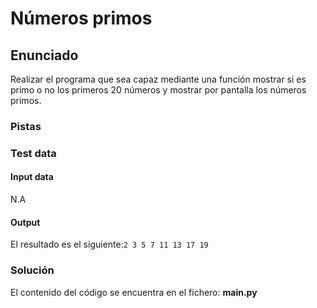# Números primos
## Enunciado
Realizar el programa que sea capaz mediante una función mostrar si es primo o no los primeros 20 números y mostrar
por pantalla los números primos.

### Pistas


### Test data
#### Input data
N.A

#### Output
El resultado es el siguiente:``2 3 5 7 11 13 17 19``

### Solución
El contenido del código se encuentra en el fichero: **main.py**

